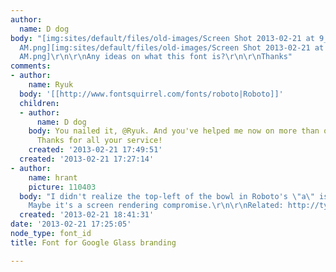 ```yaml
---
author:
  name: D dog
body: "[img:sites/default/files/old-images/Screen Shot 2013-02-21 at 9_3448.59.22
  AM.png][img:sites/default/files/old-images/Screen Shot 2013-02-21 at 9_4173.59.31
  AM.png]\r\n\r\nAny ideas on what this font is?\r\n\r\nThanks"
comments:
- author:
    name: Ryuk
  body: '[[http://www.fontsquirrel.com/fonts/roboto|Roboto]]'
  children:
  - author:
      name: D dog
    body: You nailed it, @Ryuk. And you've helped me now on more than one occasion.
      Thanks for all your service!
    created: '2013-02-21 17:49:51'
  created: '2013-02-21 17:27:14'
- author:
    name: hrant
    picture: 110403
  body: "I didn't realize the top-left of the bowl in Roboto's \"a\" is a bit botched.
    Maybe it's a screen rendering compromise.\r\n\r\nRelated: http://typographica.org/on-typography/roboto-typeface-is-a-four-headed-frankenstein/\r\n\r\nhhp\r\n"
  created: '2013-02-21 18:41:31'
date: '2013-02-21 17:25:05'
node_type: font_id
title: Font for Google Glass branding

---
```

